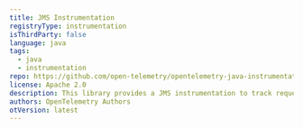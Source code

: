 ```yaml
---
title: JMS Instrumentation
registryType: instrumentation
isThirdParty: false
language: java
tags:
  - java
  - instrumentation
repo: https://github.com/open-telemetry/opentelemetry-java-instrumentation/tree/master/instrumentation/jms-1.1
license: Apache 2.0
description: This library provides a JMS instrumentation to track requests through OpenTelemetry.
authors: OpenTelemetry Authors
otVersion: latest
---
```


